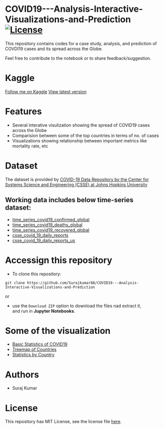# COVID19---Analysis-Interactive-Visualizations-and-Prediction [![License](https://img.shields.io/github/license/mashape/apistatus.svg?maxAge=2592000)](https://github.com/Surajkumar88/COVID19---Analysis-Interactive-Visualizations-and-Prediction/blob/master/LICENSE)
This repository contains codes for a case study, analysis, and prediction of COVDI19 cases and its spread across the Globe.

Feel free to contribute to the notebook or to share feedback/suggestion.

# Kaggle
[Follow me on Kaggle](https://www.kaggle.com/surajkumar88)
[View latest version](https://www.kaggle.com/surajkumar88/covid19-case-study-analysis-visualization)

# Features
* Several interative visulization showing the spread of COVID19 cases across the Globe
* Comparision between some of the top countries in terms of no. of cases
* Visualizations showing relationship between important metrics like mortality rate, etc

# Dataset
The dataset is provided by [COVID-19 Data Repository by the Center for Systems Science and Engineering (CSSE) at Johns Hopkins University](https://github.com/CSSEGISandData/COVID-19)

## Working data includes below time-series dataset:
* [time_series_covid19_confirmed_global](https://raw.githubusercontent.com/CSSEGISandData/COVID-19/master/csse_covid_19_data/csse_covid_19_time_series/time_series_covid19_confirmed_global.csv)
* [time_series_covid19_deaths_global](https://raw.githubusercontent.com/CSSEGISandData/COVID-19/master/csse_covid_19_data/csse_covid_19_time_series/time_series_covid19_deaths_global.csv)
* [time_series_covid19_recovered_global](https://raw.githubusercontent.com/CSSEGISandData/COVID-19/master/csse_covid_19_data/csse_covid_19_time_series/time_series_covid19_recovered_global.csv)
* [csse_covid_19_daily_reports](https://raw.githubusercontent.com/CSSEGISandData/COVID-19/master/csse_covid_19_data/csse_covid_19_daily_reports/08-22-2020.csv)
* [csse_covid_19_daily_reports_us](https://raw.githubusercontent.com/CSSEGISandData/COVID-19/master/csse_covid_19_data/csse_covid_19_daily_reports_us/08-22-2020.csv)

# Accessign this repository
* To clone this repository:
```console
git clone https://github.com/Surajkumar88/COVID19---Analysis-Interactive-Visualizations-and-Prediction
```
or 
* use the `Download ZIP` option to download the files nad extract it,<br>
and run in **Jupyter Notebooks**.

# Some of the visualization
* [Basic Statistics of COVID19](https://github.com/Surajkumar88/COVID19---Analysis-Interactive-Visualizations-and-Prediction/blob/master/preview%20vizz/newplot.png)
* [Treemap of Countries](https://github.com/Surajkumar88/COVID19---Analysis-Interactive-Visualizations-and-Prediction/blob/master/preview%20vizz/newplot%20(2).png)
* [Statistics by Country](https://github.com/Surajkumar88/COVID19---Analysis-Interactive-Visualizations-and-Prediction/blob/master/preview%20vizz/newplot%20(1).png)

# Authors
* Suraj Kumar

# License
This repository has MIT License, see the license file [here](https://github.com/Surajkumar88/COVID19---Analysis-Interactive-Visualizations-and-Prediction/blob/master/LICENSE).
